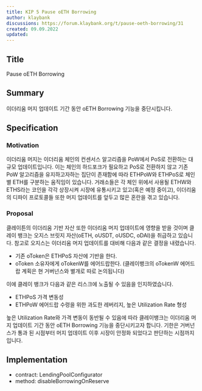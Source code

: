 ```yaml
---
title: KIP 5 Pause oETH Borrowing
author: klaybank
discussions: https://forum.klaybank.org/t/pause-oeth-borrowing/31
created: 09.09.2022
updated: 
---
```


## Title

Pause oETH Borrowing

## Summary

이더리움 머지 업데이트 기간 동안 oETH Borrowing 기능을 중단시킵니다.

## Specification

### Motivation

이더리움 머지는 이더리움 체인의 컨센서스 알고리즘을 PoW에서 PoS로 전환하는 대규모 업데이트입니다. 이는 체인의 하드포크가 필요하고 PoS로 전환하지 않고 기존 PoW 알고리즘을 유지하고자하는 집단이 존재함에 따라 ETHPoW와 ETHPoS로 체인별 ETH를 구분하는 움직임이 있습니다. 거래소들은 각 체인 위에서 사용될 ETHW와 ETHS라는 코인을 각각 상장시켜 시장에 유통시키고 있고(혹은 예정 중이고), 이더리움의 디파이 프로토콜들 또한 머지 업데이트를 앞두고 많은 혼란을 겪고 있습니다.

### Proposal

클레이튼의 이더리움 기반 자산 또한 이더리움 머지 업데이트에 영향을 받을 것이며 클레이 뱅크는 오지스 브릿지 자산(oETH, oUSDT, oUSDC, oDAI)을 취급하고 있습니다. 참고로 오지스는 이더리움 머지 업데이트를 대비해 다음과 같은 결정을 내렸습니다.

- 기존 oToken은 ETHPoS 자산에 기반을 한다.
- oToken 소유자에게 oTokenW를 에어드랍한다. (클레이뱅크의 oTokenW 에어드랍 계획은 현 거버넌스와 별개로 따로 논의됩니다)

이에 클레이 뱅크가 다음과 같은 리스크에 노출될 수 있음을 인지하였습니다.

- ETHPoS 가격 변동성
- ETHPoW 에어드랍 수령을 위한 과도한 레버리지, 높은 Utilization Rate 형성

높은 Utilization Rate와 가격 변동이 동반될 수 있음에 따라 클레이뱅크는 이더리움 머지 업데이트 기간 동안 oETH Borrowing 기능을 중단시키고자 합니다. 기한은 거버넌스가 통과 된 시점부터 머지 업데이트 이후 시장이 안정화 되었다고 판단하는 시점까지입니다.

## Implementation

- contract: LendingPoolConfigurator
- method: disableBorrowingOnReserve